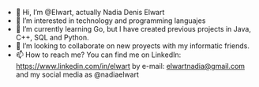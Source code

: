 - 👋 Hi, I’m @Elwart, actually Nadia Denis Elwart
- 👀 I’m interested in technology and programming languajes
- 🌱 I’m currently learning Go, but I have created previous projects in Java, C++, SQL and Python. 
- 💞️ I’m looking to collaborate on new proyects with my informatic friends.
- 📫 How to reach me? You can find me on LinkedIn:  https://www.linkedin.com/in/elwart
                                        by e-mail:  elwartnadia@gmail.com
                                        and my social media as @nadiaelwart


